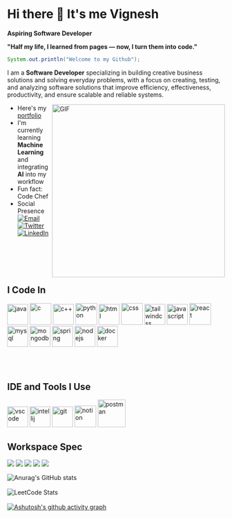# Hi there 👋 It's me Vignesh

**Aspiring Software Developer**

**"Half my life, I learned from pages — now, I turn them into code."**

```java
System.out.println("Welcome to my Github");
```
 I am a **Software Developer** specializing in building creative business solutions and solving everyday problems, with a focus on creating, testing, and analyzing software solutions that improve efficiency, effectiveness, productivity, and ensure scalable and reliable systems.

<img align="right" alt="GIF" src="https://camo.githubusercontent.com/cdd56b556149c7fd4939be631072a4df05be1346f52592296737a390d8159c85/68747470733a2f2f692e70696e696d672e636f6d2f6f726967696e616c732f34372f66302f33342f34376630333432636563373262383030343633626630303365616331323537652e676966" width="400"/>

- Here's my [portfolio](https://vigneshportfoliosoftware.netlify.app)
- I'm currently learning **Machine Learning** and integrating **AI** into my workflow  
- Fun fact: Code Chef
- Social Presence  
  [![Email](https://img.shields.io/badge/Email-D14836?style=for-the-badge&logo=gmail&logoColor=white)](mailto:vigneshprogramming01@gmail.com)  
  [![Twitter](https://img.shields.io/badge/Twitter-1DA1F2?style=for-the-badge&logo=twitter&logoColor=white)](https://x.com/vigneshjava69)
[![LinkedIn](https://img.shields.io/badge/LinkedIn-0077B5?style=for-the-badge&logo=linkedin&logoColor=white)](https://www.linkedin.com/in/vignesh-s-java/)

<br><br>
<br><br>


## I Code In

<p align="left">
  <img width="48" height="48" src="https://img.icons8.com/color/48/java-coffee-cup-logo--v1.png" alt="java"/>
  <img width="50" height="50" src="https://img.icons8.com/fluency/50/c-programming.png" alt="c"/>
  <img width="48" height="48" src="https://img.icons8.com/color/48/c-plus-plus-logo.png" alt="c++"/>
  <img width="50" height="50" src="https://img.icons8.com/fluency/50/python.png" alt="python"/>
  <img width="48" height="48" src="https://img.icons8.com/color/48/html-5.png" alt="html"/>
  <img width="50" height="50" src="https://img.icons8.com/fluency/50/css3.png" alt="css"/>
  <img width="48" height="48" src="https://img.icons8.com/color/48/tailwindcss.png" alt="tailwindcss"/>
  <img width="48" height="48" src="https://img.icons8.com/color/48/javascript--v1.png" alt="javascript"/>
  <img width="50" height="50" src="https://img.icons8.com/external-tal-revivo-color-tal-revivo/50/external-react-a-javascript-library-for-building-user-interfaces-logo-color-tal-revivo.png" alt="react"/>
  <img width="48" height="48" src="https://img.icons8.com/color/48/mysql-logo.png" alt="mysql"/>
  <img width="48" height="48" src="https://img.icons8.com/color/48/mongodb.png" alt="mongodb"/>
  <img width="48" height="48" src="https://img.icons8.com/color/48/spring-logo.png" alt="spring"/>
  <img width="48" height="48" src="https://img.icons8.com/color/48/nodejs.png" alt="nodejs"/>
  <img width="48" height="48" src="https://img.icons8.com/color/48/docker.png" alt="docker"/>
</p>

<br><br>

## IDE and Tools I Use

<p align="left">
  <img width="48" height="48" src="https://img.icons8.com/color/48/visual-studio-code-2019.png" alt="vscode"/>
  <img width="48" height="48" src="https://img.icons8.com/color/48/intellij-idea.png" alt="intellij"/>
  <img width="48" height="48" src="https://img.icons8.com/color/48/git.png" alt="git"/>
  <img width="50" height="50" src="https://img.icons8.com/ios/50/notion.png" alt="notion"/>
  <img width="64" height="64" src="https://img.icons8.com/dusk/64/postman-api.png" alt="postman"/>
</p>

##  Workspace Spec

<p align="left">
  <!-- Device -->
  <img src="https://img.shields.io/badge/Device-MacBook%20Air-000000?style=for-the-badge&logo=apple&logoColor=white" />
  <!-- Chip / CPU (pick one or keep both if you use multiple machines) -->
  <img src="https://img.shields.io/badge/Chip-Apple%20M1-333333?style=for-the-badge&logo=apple&logoColor=white" />

 <img src="https://img.shields.io/badge/Device-Windows%20PC-0078D6?style=for-the-badge&logo=windows&logoColor=white" />
  <img src="https://img.shields.io/badge/CPU-Ryzen%205%204600H-ED1C24?style=for-the-badge&logo=amd&logoColor=white" />
  <!-- GPU (optional) -->
  <img src="https://img.shields.io/badge/GPU-NVIDIA%20GTX1650-76B900?style=for-the-badge&logo=nvidia&logoColor=white" />
</p>

![Anurag's GitHub stats](https://github-readme-stats.vercel.app/api?username=S-Vignesh-Programmer&show_icons=true&theme=merko)
<br><br>
![LeetCode Stats](https://leetcard.jacoblin.cool/mxwSF408rY?theme=dark&font=Noto%20Sans%20Miao&ext=activity)
<br><br>
[![Ashutosh's github activity graph](https://github-readme-activity-graph.vercel.app/graph?username=S-Vignesh-Programmer&bg_color=2f2d2d&color=c6ba39&line=4c919e&point=974444&area=true&hide_border=true)](https://github.com/ashutosh00710/github-readme-activity-graph)
